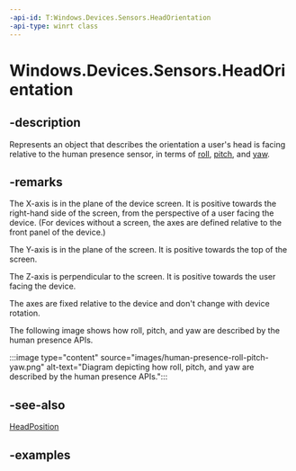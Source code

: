 ```yaml
---
-api-id: T:Windows.Devices.Sensors.HeadOrientation
-api-type: winrt class
---
```


# Windows.Devices.Sensors.HeadOrientation

<!--
public sealed class HeadOrientation
-->

## -description

Represents an object that describes the orientation a user's head is facing relative to the human presence sensor, in terms of [roll](headorientation_rollindegrees.md), [pitch](headorientation_pitchindegrees.md), and [yaw](headorientation_yawindegrees.md).

## -remarks

The X-axis is in the plane of the device screen. It is positive towards the right-hand side of the screen, from the perspective of a user facing the device. (For devices without a screen, the axes are defined relative to the front panel of the device.)

The Y-axis is in the plane of the screen. It is positive towards the top of the screen.

The Z-axis is perpendicular to the screen. It is positive towards the user facing the device.

The axes are fixed relative to the device and don't change with device rotation.

The following image shows how roll, pitch, and yaw are described by the human presence APIs.

:::image type="content" source="images/human-presence-roll-pitch-yaw.png" alt-text="Diagram depicting how roll, pitch, and yaw are described by the human presence APIs.":::

## -see-also

[HeadPosition](headposition.md)

## -examples

